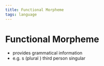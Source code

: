 ```yaml
---
title: Functional Morpheme
tags: language
---
```


# Functional Morpheme
- provides grammatical information
- e.g. s (plural ) third person singular




































































